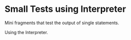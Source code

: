 # Small Tests using Interpreter

Mini fragments that test the output of single statements.

Using the Interpreter.
